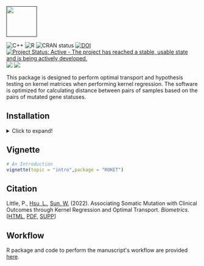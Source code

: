 <div align="left">
<a href=""><img src="https://img.shields.io/badge/R-%23276DC3.svg?style=square&logo=r&logoColor=pink&label=ROKET" height="80" /></a>
</div>

<!-- badges: start -->
![C++](https://img.shields.io/badge/C++-%2300599C.svg?style=square&logo=c%2B%2B&logoColor=gold)
![R](https://img.shields.io/badge/R-%23276DC3.svg?style=square&logo=r&logoColor=pink)
![CRAN status](https://www.r-pkg.org/badges/version/ROKET)
[![DOI](https://zenodo.org/badge/DOI/10.1111/biom.13769.svg)](https://doi.org/10.1111/biom.13769)
[![Project Status: Active - The project has reached a stable, usable state and is being actively developed.](https://www.repostatus.org/badges/latest/active.svg)](https://www.repostatus.org/#active)
[![](https://img.shields.io/github/languages/code-size/pllittle/ROKET.svg)](https://github.com/pllittle/ROKET)
[![](https://img.shields.io/github/last-commit/pllittle/ROKET.svg)](https://github.com/pllittle/ROKET/commits/master)
<!-- badges: end -->

This package is designed to perform optimal transport and hypothesis 
testing on kernel matrices when performing kernel regression. The 
software is optimized for calculating distance between pairs of 
samples based on the pairs of mutated gene statuses.

## Installation

<details>

<summary>Click to expand!</summary>

```R
# Dependencies
req_packs = c("devtools","Rcpp","RcppArmadillo","reshape2",
	"ggdendro","smarter","MiRKAT","ggplot2","ROKET")
all_packs = as.character(installed.packages()[,1])
rerun = 0
build_vign = ifelse(Sys.getenv("RSTUDIO_PANDOC") == "",FALSE,TRUE)

for(pack in req_packs){
	if( pack %in% all_packs ){
		library(package = pack,character.only = TRUE)
		next
	}
	
	bb = NULL
	if( pack %in% c("smarter","ROKET") ){
		repo = sprintf("pllittle/%s",pack)
		bb = tryCatch(devtools::install_github(repo = repo,
			build_vignettes = build_vign,
			dependencies = TRUE),
			error = function(ee){"error"})
	} else {
		bb = tryCatch(install.packages(pkgs = pack,
			dependencies = TRUE),
			error = function(ee){"error"})
	}
	
	if( !is.null(bb) && bb == "error" )
		stop(sprintf("Error for package = %s",pack))
	rerun = 1
}

if( rerun == 1 ) stop("Re-run above code")
```

By default, the software runs a single thread and loops through all 
pairs of samples for distance calculations. However if OpenMP is 
installed, the user can make use of multi-threaded calculations.

</details>

## Vignette

```R
# An Introduction
vignette(topic = "intro",package = "ROKET")
```

## Citation
Little, P., [Hsu, L.](https://www.fredhutch.org/en/faculty-lab-directory/hsu-li.html), 
[Sun, W.](https://github.com/sunway1999) (2022). Associating Somatic Mutation with Clinical Outcomes through Kernel Regression and Optimal Transport. *Biometrics*. 
[[HTML](https://onlinelibrary.wiley.com/doi/abs/10.1111/biom.13769), 
[PDF](https://onlinelibrary.wiley.com/doi/epdf/10.1111/biom.13769),
[SUPP](https://onlinelibrary.wiley.com/action/downloadSupplement?doi=10.1111%2Fbiom.13769&file=biom13769-sup-0001-SuppMat.pdf)]

## Workflow

R package and code to perform the manuscript's workflow are 
provided [here](https://github.com/pllittle/ROKETworkflow).
